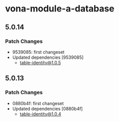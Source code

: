 # vona-module-a-database

## 5.0.14

### Patch Changes

- 9539085: first changeset
- Updated dependencies [9539085]
  - table-identity@1.0.5

## 5.0.13

### Patch Changes

- 0880b4f: first changeset
- Updated dependencies [0880b4f]
  - table-identity@1.0.4

